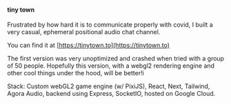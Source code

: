 #### tiny town 

Frustrated by how hard it is to communicate properly with covid, I built a very casual, ephemeral positional audio chat channel. 

You can find it at [https://tinytown.to](https://tinytown.to)

The first version was very unoptimized and crashed when tried with a group of 50 people. Hopefully this version, with a webgl2 rendering engine and other cool things under the hood, will be better!i

Stack: Custom webGL2 game engine (w/ PixiJS), React, Next, Tailwind, Agora Audio, backend using Express, SocketIO, hosted on Google Cloud. 
